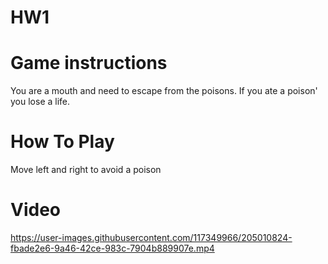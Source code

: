 # HW1

# Game instructions
You are a mouth and need to escape from the poisons.
If you ate a poison' you lose a life.

# How To Play
Move left and right to avoid a poison

# Video
https://user-images.githubusercontent.com/117349966/205010824-fbade2e6-9a46-42ce-983c-7904b889907e.mp4

